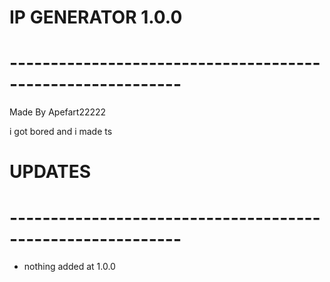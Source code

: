 # IP GENERATOR 1.0.0
# -----------------------------------------------------------
Made By Apefart22222

i got bored and i made ts


# UPDATES
# -----------------------------------------------------------
- nothing added at 1.0.0
